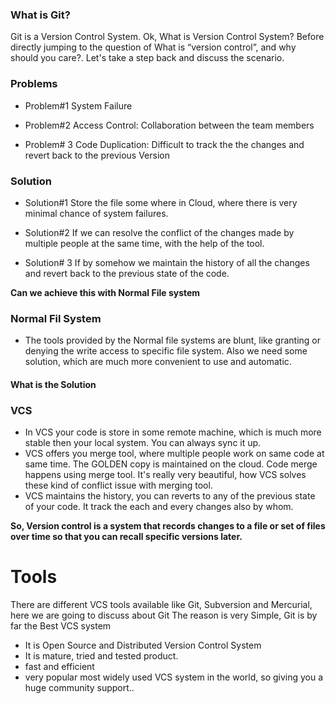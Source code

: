 ### **What is Git**?

Git is a Version Control System. Ok, What is Version Control System? Before directly jumping to the question of  What is “version control”, and why should you care?. Let's take a step back and discuss the scenario.

 

### Problems

- Problem#1 System Failure

- Problem#2 Access Control: Collaboration between the team members

- Problem# 3 Code Duplication: Difficult to track the the changes and revert back to the previous Version

### Solution

- Solution#1 Store the file some where in Cloud, where there is very minimal chance of system failures.

- Solution#2 If we can resolve the conflict of the changes made by multiple people at the same time, with the help of the tool.

- Solution# 3 If by somehow we maintain the history of all the changes and revert back to the previous state of the code.
  

**Can we achieve this with Normal File system**

### Normal Fil System

- The tools provided by the Normal file systems are blunt, like granting or denying the write access to specific file system. Also we need some solution, which are much more convenient to use and automatic. 



#### **What is the Solution**

###  VCS

- In VCS your code is store in some remote machine, which is much more stable then your local system. You can always sync it up.
- VCS offers you merge tool, where multiple people work on same code at same time. The GOLDEN copy is maintained on the cloud. Code merge happens using merge tool. It's really very beautiful, how VCS solves these kind of conflict issue with merging tool.
- VCS maintains the history, you can reverts to any of the previous state of your code. It track the each and every changes also by whom. 

**So, Version control is a system that records changes to a file or set of files over time so that you can recall specific versions later.**



# Tools

There are different VCS tools available like Git, Subversion and Mercurial, here we are going to discuss about Git The reason is very Simple, Git is by far the Best VCS system 

- It is Open Source and Distributed Version Control System
- It is mature, tried and tested product.
- fast and efficient
- very popular most widely used VCS system in the world, so giving you a huge community support.. 